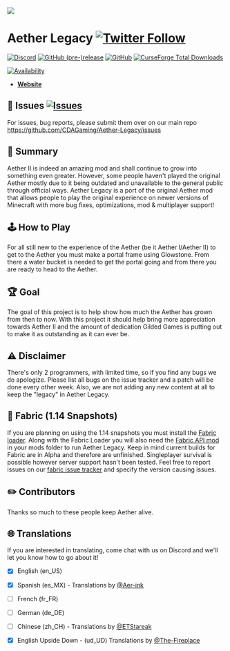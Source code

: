 <img src="http://i.imgur.com/r0ztn.png" >


# Aether Legacy [![Twitter Follow](https://img.shields.io/twitter/follow/moddinglegacy.svg?label=Follow&style=social)](https://twitter.com/ModdingLegacy)
[![Discord](https://img.shields.io/discord/223938153260515328.svg?color=7289DA&label=discord&logo=discord&logoColor=FFFFFF)](https://discord.gg/qZcfwet)
[![GitHub (pre-)release](https://img.shields.io/github/release-pre/CDAGaming/aether-legacy-rift.svg)](https://github.com/CDAGaming/Aether-Legacy-Rift/releases)
[![GitHub](https://img.shields.io/github/license/CDAGaming/aether-legacy-rift.svg)](https://github.com/CDAGaming/Aether-Legacy-Rift/blob/master/LICENSE)
[![CurseForge Total Downloads](http://cf.way2muchnoise.eu/full_255308_downloads.svg)](https://minecraft.curseforge.com/projects/aether-legacy/)

[![Availability](http://cf.way2muchnoise.eu/versions/255308.svg)](https://minecraft.curseforge.com/projects/aether-legacy/files)


* [**Website**](https://moddinglegacy.com)

## 🐛 Issues [![Issues](https://img.shields.io/github/issues/CDAGaming/aether-legacy.svg)](https://github.com/CDAGaming/Aether-Legacy/issues)
For issues, bug reports, please submit them over on our main repo
https://github.com/CDAGaming/Aether-Legacy/issues

## 📖 Summary 
Aether II is indeed an amazing mod and shall continue to grow into something even greater. However, some people haven't played the original Aether mostly due to it being outdated and unavailable to the general public through official ways. Aether Legacy is a port of the original Aether mod that allows people to play the original experience on newer versions of Minecraft with more bug fixes, optimizations, mod & multiplayer support!

## 🕹️ How to Play
For all still new to the experience of the Aether (be it Aether I/Aether II) to get to the Aether you must make a portal frame using Glowstone. From there a water bucket is needed to get the portal going and from there you are ready to head to the Aether.

## 🏆 Goal
The goal of this project is to help show how much the Aether has grown from then to now. With this project it should help bring more appreciation towards Aether II and the amount of dedication Gilded Games is putting out to make it as outstanding as it can ever be.

## ⚠️ Disclaimer
There's only 2 programmers, with limited time, so if you find any bugs we do apologize. Please list all bugs on the issue tracker and a patch will be done every other week. Also, we are not adding any new content at all to keep the "legacy" in Aether Legacy.

## 📜 Fabric (1.14 Snapshots)
If you are planning on using the 1.14 snapshots you must install the [Fabric loader](https://minecraft.curseforge.com/linkout?remoteUrl=https%253a%252f%252ffabricmc.net%252fuse%252f). Along with the Fabric Loader you will also need the [Fabric API mod](https://minecraft.curseforge.com/projects/fabric) in your mods folder to run Aether Legacy. Keep in mind current builds for Fabric are in Alpha and therefore are unfinished. Singleplayer survival is possible however server support hasn't been tested. Feel free to report issues on our [fabric issue tracker](https://github.com/CDAGaming/Aether-Legacy-Rift/issues) and specify the version causing issues.

## ✏️ Contributors
Thanks so much to these people keep Aether alive.

## 🌐 Translations
If you are interested in translating, come chat with us on Discord and we'll let you know how to go about it!

- [x] English (en_US)
- [x] Spanish (es_MX) - Translations by [@Aer-ink](https://github.com/Aer-ink)
- [ ] French (fr_FR)
- [ ] German (de_DE)
- [ ] Chinese (zh_CH) - Translations by [@ETStareak](https://github.com/ETStareak)

- [x] English Upside Down - (ud_UD) Translations by [@The-Fireplace](https://github.com/The-Fireplace)

